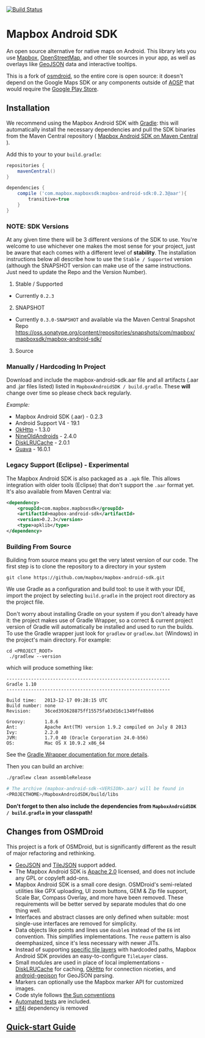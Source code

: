 [![Build Status](https://travis-ci.org/mapbox/mapbox-android-sdk.svg?branch=master)](https://travis-ci.org/mapbox/mapbox-android-sdk)

# Mapbox Android SDK

An open source alternative for native maps on Android. This library lets
you use [Mapbox](https://www.mapbox.com/), [OpenStreetMap](http://www.openstreetmap.org/),
and other tile sources in your app, as well as overlays like [GeoJSON](http://geojson.org/)
data and interactive tooltips.

This is a fork of [osmdroid](http://code.google.com/p/osmdroid/), so the entire
core is open source: it doesn't depend on the Google Maps SDK or any components
outside of [AOSP](https://source.android.com/) that would require the [Google Play Store](https://play.google.com/).

## Installation

We recommend using the Mapbox Android SDK with [Gradle](http://www.gradle.org/):
this will automatically install the necessary dependencies and pull the SDK
binaries from the Maven Central repository ( [Mapbox Android SDK on Maven Central](http://search.maven.org/#artifactdetails%7Ccom.mapbox.mapboxsdk%7Cmapbox-android-sdk%7C0.2.3%7Cjar) ).

Add this to your to your `build.gradle`:

```groovy
repositories {
    mavenCentral()
}

dependencies {
    compile ('com.mapbox.mapboxsdk:mapbox-android-sdk:0.2.3@aar'){
        transitive=true
    }
}
```

### NOTE: SDK Versions 
At any given time there will be 3 different versions of the SDK to use.  You're welcome to use whichever one makes the most sense for your project, just be aware that each comes with a different level of **stability**.  The installation instructions below all describe how to use the `Stable / Supported` version (although the SNAPSHOT version can make use of the same instructions.  Just need to update the Repo and the Version Number).

1. Stable / Supported
 * Currently `0.2.3`
2. SNAPSHOT
 * Currently `0.3.0-SNAPSHOT` and available via the Maven Central Snapshot Repo https://oss.sonatype.org/content/repositories/snapshots/com/mapbox/mapboxsdk/mapbox-android-sdk/
3. Source

### Manually / Hardcoding In Project

Download and include the mapbox-android-sdk.aar file and all
artifacts (.aar and .jar files listed) listed in `MapboxAndroidSDK / build.gradle`.
These **will** change over time so please check back regularly.

*Example:*

* Mapbox Android SDK (.aar) - 0.2.3
* Android Support V4 - 19.1
* [OkHttp](http://square.github.io/okhttp/) - 1.3.0
* [NineOldAndroids](http://nineoldandroids.com/) - 2.4.0
* [DiskLRUCache](https://github.com/JakeWharton/DiskLruCache) - 2.0.1
* [Guava](http://code.google.com/p/guava-libraries/) - 16.0.1
 
### Legacy Support (Eclipse) - Experimental

The Mapbox Android SDK is also packaged as a `.apk` file.  This allows integration with older tools (Eclipse) that don't support the `.aar` format yet.  It's also available from Maven Central via:

```xml
<dependency> 
    <groupId>com.mapbox.mapboxsdk</groupId> 
    <artifactId>mapbox-android-sdk</artifactId> 
    <version>0.2.3</version> 
    <type>apklib</type> 
</dependency>
```

### Building From Source

Building from source means you get the very latest version of our code.
The first step is to clone the repository to a directory in your system

    git clone https://github.com/mapbox/mapbox-android-sdk.git

We use Gradle as a configuration and build tool: to use it with your IDE,
import the project by selecting `build.gradle` in the project root directory
as the project file.

Don't worry about installing Gradle on your system if you don't already have
it:  the project makes use of Gradle Wrapper, so a correct & current project
version of Gradle will automatically be installed and used to run the builds.
To use the Gradle wrapper just look for `gradlew`  or `gradlew.bat` (Windows)
in the project's main directory.  For example:

    cd <PROJECT_ROOT>
     ./gradlew --version

which will produce something like:

```
------------------------------------------------------------
Gradle 1.10
------------------------------------------------------------

Build time:   2013-12-17 09:28:15 UTC
Build number: none
Revision:     36ced393628875ff15575fa03d16c1349ffe8bb6

Groovy:       1.8.6
Ant:          Apache Ant(TM) version 1.9.2 compiled on July 8 2013
Ivy:          2.2.0
JVM:          1.7.0_40 (Oracle Corporation 24.0-b56)
OS:           Mac OS X 10.9.2 x86_64
```

See the [Gradle Wrapper documentation for more details](http://www.gradle.org/docs/current/userguide/gradle_wrapper.html).

Then you can build an archive:

```sh
./gradlew clean assembleRelease

# The archive (mapbox-android-sdk-<VERSION>.aar) will be found in
<PROJECTHOME>/MapboxAndroidSDK/build/libs
```

**Don't forget to then also include the dependencies from `MapboxAndroidSDK / build.gradle` in your classpath!**

## Changes from OSMDroid

This project is a fork of OSMDroid, but is significantly different as the result of major refactoring and rethinking.

* [GeoJSON](http://geojson.org/) and [TileJSON](https://www.mapbox.com/foundations/an-open-platform) support added.
* The Mapbox Android SDK is [Apache 2.0](http://www.apache.org/licenses/LICENSE-2.0.html) licensed, and does not include any GPL or copyleft add-ons.
* Mapbox Android SDK is a small core design. OSMDroid's semi-related utilities like GPX uploading, UI zoom buttons, GEM & Zip file support, Scale Bar, Compass Overlay, and more have been removed. These requirements will be better served by separate modules that do one thing well.
* Interfaces and abstract classes are only defined when suitable: most single-use interfaces are removed for simplicity.
* Data objects like points and lines use `double`s instead of the `E6` int convention. This simplifies implementations. The `reuse` pattern is also deemphasized, since it's less necessary with newer JITs.
* Instead of supporting [specific tile layers](https://github.com/osmdroid/osmdroid/tree/master/osmdroid-android/src/main/java/org/osmdroid/tileprovider/tilesource) with hardcoded paths, Mapbox Android SDK provides an easy-to-configure `TileLayer` class.
* Small modules are used in place of local implementations - [DiskLRUCache](https://github.com/JakeWharton/DiskLruCache) for caching, [OkHttp](http://square.github.io/okhttp/) for connection niceties, and [android-geojson](https://github.com/cocoahero/android-geojson) for GeoJSON parsing.
* Markers can optionally use the Mapbox marker API for customized images.
* Code style follows [the Sun conventions](https://github.com/mapbox/mapbox-android-sdk/blob/master/checks.xml)
* [Automated tests](https://github.com/mapbox/mapbox-android-sdk/blob/master/MapboxAndroidSDKTestApp/src/instrumentTest/java/com/mapbox/mapboxsdk/android/testapp/test/MainActivityTest.java) are included.
* [slf4j](http://www.slf4j.org/) dependency is removed

## [Quick-start Guide](https://github.com/mapbox/mapbox-android-sdk/blob/master/QUICKSTART.md)
